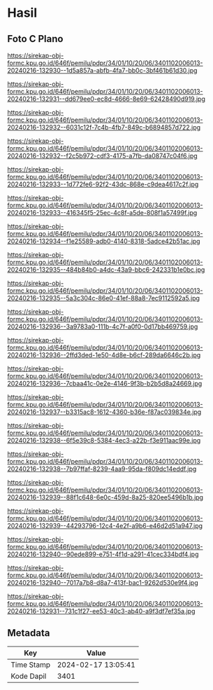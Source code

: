 # Hasil

## Foto C Plano

https://sirekap-obj-formc.kpu.go.id/646f/pemilu/pdpr/34/01/10/20/06/3401102006013-20240216-132930--1d5a857a-abfb-4fa7-bb0c-3bf461b61d30.jpg

https://sirekap-obj-formc.kpu.go.id/646f/pemilu/pdpr/34/01/10/20/06/3401102006013-20240216-132931--dd679ee0-ec8d-4666-8e69-62428490d919.jpg

https://sirekap-obj-formc.kpu.go.id/646f/pemilu/pdpr/34/01/10/20/06/3401102006013-20240216-132932--6031c12f-7c4b-4fb7-849c-b6894857d722.jpg

https://sirekap-obj-formc.kpu.go.id/646f/pemilu/pdpr/34/01/10/20/06/3401102006013-20240216-132932--f2c5b972-cdf3-4175-a7fb-da08747c04f6.jpg

https://sirekap-obj-formc.kpu.go.id/646f/pemilu/pdpr/34/01/10/20/06/3401102006013-20240216-132933--1d772fe6-92f2-43dc-868e-c9dea4617c2f.jpg

https://sirekap-obj-formc.kpu.go.id/646f/pemilu/pdpr/34/01/10/20/06/3401102006013-20240216-132933--416345f5-25ec-4c8f-a5de-808f1a57499f.jpg

https://sirekap-obj-formc.kpu.go.id/646f/pemilu/pdpr/34/01/10/20/06/3401102006013-20240216-132934--f1e25589-adb0-4140-8318-5adce42b51ac.jpg

https://sirekap-obj-formc.kpu.go.id/646f/pemilu/pdpr/34/01/10/20/06/3401102006013-20240216-132935--484b84b0-a4dc-43a9-bbc6-242331b1e0bc.jpg

https://sirekap-obj-formc.kpu.go.id/646f/pemilu/pdpr/34/01/10/20/06/3401102006013-20240216-132935--5a3c304c-86e0-41ef-88a8-7ec9112592a5.jpg

https://sirekap-obj-formc.kpu.go.id/646f/pemilu/pdpr/34/01/10/20/06/3401102006013-20240216-132936--3a9783a0-111b-4c7f-a0f0-0d17bb469759.jpg

https://sirekap-obj-formc.kpu.go.id/646f/pemilu/pdpr/34/01/10/20/06/3401102006013-20240216-132936--2ffd3ded-1e50-4d8e-b6cf-289da6646c2b.jpg

https://sirekap-obj-formc.kpu.go.id/646f/pemilu/pdpr/34/01/10/20/06/3401102006013-20240216-132936--7cbaa41c-0e2e-4146-9f3b-b2b5d8a24669.jpg

https://sirekap-obj-formc.kpu.go.id/646f/pemilu/pdpr/34/01/10/20/06/3401102006013-20240216-132937--b3315ac8-1612-4360-b36e-f87ac039834e.jpg

https://sirekap-obj-formc.kpu.go.id/646f/pemilu/pdpr/34/01/10/20/06/3401102006013-20240216-132938--6f5e39c8-5384-4ec3-a22b-f3e911aac99e.jpg

https://sirekap-obj-formc.kpu.go.id/646f/pemilu/pdpr/34/01/10/20/06/3401102006013-20240216-132938--7b97ffaf-8239-4aa9-95da-f809dc14eddf.jpg

https://sirekap-obj-formc.kpu.go.id/646f/pemilu/pdpr/34/01/10/20/06/3401102006013-20240216-132939--88f1c648-6e0c-459d-8a25-820ee5496b1b.jpg

https://sirekap-obj-formc.kpu.go.id/646f/pemilu/pdpr/34/01/10/20/06/3401102006013-20240216-132939--44293796-12c4-4e2f-a9b6-e46d2d51a947.jpg

https://sirekap-obj-formc.kpu.go.id/646f/pemilu/pdpr/34/01/10/20/06/3401102006013-20240216-132940--90ede899-e751-4f1d-a291-41cec334bdf4.jpg

https://sirekap-obj-formc.kpu.go.id/646f/pemilu/pdpr/34/01/10/20/06/3401102006013-20240216-132940--7017a7b8-d8a7-413f-bac1-9262d530e9f4.jpg

https://sirekap-obj-formc.kpu.go.id/646f/pemilu/pdpr/34/01/10/20/06/3401102006013-20240216-132931--731c1f27-ee53-40c3-ab40-a9f3df7ef35a.jpg


## Metadata

| Key        | Value               |
| ---------- | ------------------- |
| Time Stamp | 2024-02-17 13:05:41 |
| Kode Dapil | 3401                |



